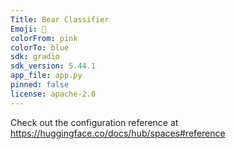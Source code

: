 ```yaml
---
Title: Bear Classifier
Emoji: 🐨
colorFrom: pink
colorTo: blue
sdk: gradio
sdk_version: 5.44.1
app_file: app.py
pinned: false
license: apache-2.0
---
```


Check out the configuration reference at https://huggingface.co/docs/hub/spaces#reference
